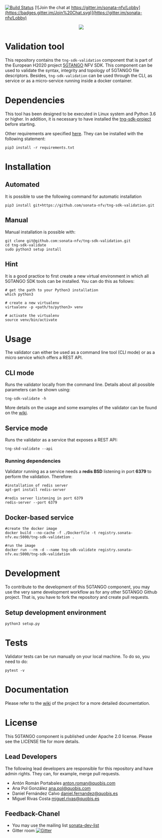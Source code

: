[![Build Status](https://jenkins.sonata-nfv.eu/buildStatus/icon?job=tng-sdk-validation/master)](https://jenkins.sonata-nfv.eu/job/tng-sdk-validation/master)
[![Join the chat at https://gitter.im/sonata-nfv/Lobby](https://badges.gitter.im/Join%20Chat.svg)](https://gitter.im/sonata-nfv/Lobby)

<p align="center"><img src="https://github.com/sonata-nfv/tng-sdk-validation/wiki/images/sonata-5gtango-logo-500px.png" /></p>


# Validation tool

This repository contains the `tng-sdk-validation` component that is part of the European H2020 project [5GTANGO](http://www.5gtango.eu) NFV SDK. This component can be used to validate the syntax, integrity and topology of 5GTANGO file descriptors. Besides, `tng-sdk-validation` can be used through the CLI, as service  or as a micro-service running inside a docker container.

# Dependencies

This tool has been designed to be executed in Linux system and Python 3.6 or higher. In addition, it is necessary to have installed the [tng-sdk-project](https://github.com/sonata-nfv/tng-sdk-project) before starting.

Other requirements are specified [here](https://github.com/sonata-nfv/tng-sdk-validation/blob/master/requirements.txt). They can be installed with the following statement:

```
pip3 install -r requirements.txt
```

# Installation
## Automated

It is possible to use the following command for automatic installation

```
pip3 install git+https://github.com/sonata-nfv/tng-sdk-validation.git
```

## Manual
Manual installation is possible with:

```
git clone git@github.com:sonata-nfv/tng-sdk-validation.git
cd tng-sdk-validate
sudo python3 setup install
```

## Hint
It is a good practice to first create a new virtual environment in which all 5GTANGO SDK tools can be installed. You can do this as follows:

```
# get the path to your Python3 installation
which python3

# create a new virtualenv
virtualenv -p <path/to/python3> venv

# activate the virtualenv
source venv/bin/activate
```

# Usage

The validator can either be used as a command line tool (CLI mode) or as a micro service which offers a REST API.

## CLI mode

Runs the validator locally from the command line. Details about all possible parameters can be shown using:

```
tng-sdk-validate -h
```

More details on the usage and some examples of the validator can be found on the [wiki](https://github.com/sonata-nfv/tng-sdk-validation/wiki).

## Service mode

Runs the validator as a service that exposes a REST API:

```
tng-skd-validate --api
```

### Running dependencies
Validator running as a service needs a **redis BSD** listening in port **6379** to perform the validation. Therefore:

```
#installation of redis server
apt-get install redis-server

#redis server listening in port 6379
redis-server --port 6379
```

## Docker-based service

```
#create the docker image
docker build --no-cache -f ./Dockerfile -t registry.sonata-nfv.eu:5000/tng-sdk-validation .

#run the image
docker run --rm -d --name tng-sdk-validate registry.sonata-nfv.eu:5000/tng-sdk-validation
```

# Development

To contribute to the development of this 5GTANGO component, you may use the very same development workflow as for any other 5GTANGO Github project. That is, you have to fork the repository and create pull requests.

## Setup development environment

```
python3 setup.py
```

# Tests
Validator tests can be run manually on your local machine. To do so, you need to do:

```
pytest -v
```

# Documentation

Please refer to the [wiki](https://github.com/sonata-nfv/tng-sdk-validation/wiki) of the project for a more detailed documentation.

# License

This 5GTANGO component is published under Apache 2.0 license. Please see the LICENSE file for more details.

## Lead Developers

The following lead developers are responsible for this repository and have admin rights. They can, for example, merge pull requests.

* Antón Román Portabales <anton.roman@quobis.com>
* Ana Pol González <ana.pol@quobis.com>
* Daniel Fernández Calvo <daniel.fernandez@quobis.es>
* Miguel Rivas Costa <miguel.rivas@quobis.es>

## Feedback-Chanel

- You may use the mailing list [sonata-dev-list](mailto:sonata-dev@lists.atosresearch.eu)
- Gitter room [![Gitter](https://badges.gitter.im/sonata-nfv/Lobby.svg)](https://gitter.im/sonata-nfv/Lobby?utm_source=badge&utm_medium=badge&utm_campaign=pr-badge)

